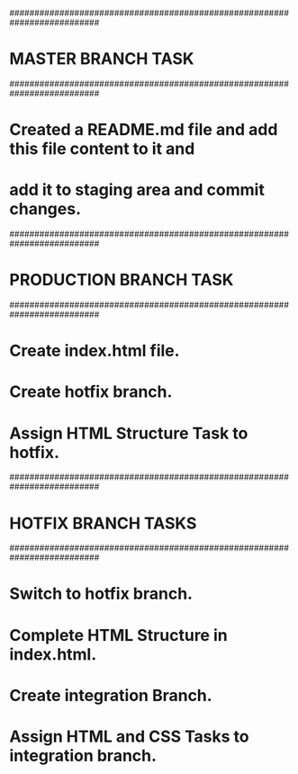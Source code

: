 ##########################################################################
#                            MASTER BRANCH TASK                          #
##########################################################################

# Created a README.md file and add this file content to it and
# add it to staging area and commit changes.

##########################################################################
#                          PRODUCTION BRANCH TASK                        #
##########################################################################

# Create index.html file.
# Create hotfix branch.
# Assign HTML Structure Task to hotfix.

##########################################################################
#                             HOTFIX BRANCH TASKS                        #
##########################################################################

# Switch to hotfix branch.
# Complete HTML Structure in index.html.
# Create integration Branch.
# Assign HTML and CSS Tasks to integration branch.

